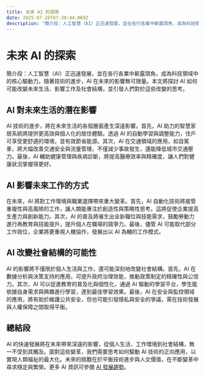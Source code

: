 ```yaml
---
title: 未來 AI 的探索
date: 2025-07-26T07:38:44.069Z
description: "簡介段：人工智慧（AI）正迅速發展，並在各行各業中嶄露頭角，成為科技領域中的核心驅動力。隨著技術的進步，AI 在未來的影響無可限量。本文將探討 AI 如何可能改變未來生活、影響工作及社會結構，並引發人們對於這些改變的思考。"
---
```


# 未來 AI 的探索

簡介段：人工智慧（AI）正迅速發展，並在各行各業中嶄露頭角，成為科技領域中的核心驅動力。隨著技術的進步，AI 在未來的影響無可限量。本文將探討 AI 如何可能改變未來生活、影響工作及社會結構，並引發人們對於這些改變的思考。

## AI 對未來生活的潛在影響

AI 技術的進步，將在未來生活的各個層面產生深遠影響。首先，AI 助力的智慧家居系統將提供更高效與個人化的居住體驗。透過 AI 的自動學習與調整能力，住戶可享受更舒適的環境，並有效節省能源。其次，AI 在交通領域的應用，如自駕車，將大幅改善交通安全與流量管理，不僅減少事故發生，還能降低城市交通壓力。最後，AI 輔助健康管理與疾病診斷，將提高醫療效率與精確度，讓人們對健康狀況掌握得更好。

## AI 影響未來工作的方式

在未來，AI 將對工作環境與職業選擇帶來重大變革。首先，AI 自動化技術將接管重複性與高風險的工作，讓人類能專注於創造性與策略性思考。這將促使企業提高生產力與創新能力。其次，AI 的普及將催生出全新職位與技能需求，鼓勵勞動力進行再教育與技能提升，提升個人在職場的競爭力。最後，儘管 AI 可能取代部分工作崗位，企業將更重視人機協作，發展出以 AI 為輔的工作模式。

## AI 改變社會結構的可能性

AI 的影響將不僅限於個人生活與工作，還可能深刻地改變社會結構。首先，AI 在數據分析與決策支持的應用，可提升政府治理效能，推動政策制定的精確性與公信力。其次，AI 可以促進教育的普及化與個性化，通過 AI 驅動的學習平台，學生能依據自身需求與興趣進行學習，達到最佳學習效果。最後，AI 在安全與監控領域的應用，將有助於維護公共安全，但也可能引發隱私與安全的爭議，需在技術發展與人權保障之間取得平衡。

## 總結段

AI 的快速發展將在未來帶來深遠的影響，從個人生活、工作環境到社會結構，無一不受到其觸及。面對這些變革，我們需要思考如何驅動 AI 技術的正向應用，以實現人類福祉的最大化。未來的挑戰在於平衡技術進步與人文價值，在不斷變革中尋求穩定與繁榮。更多 AI 資訊可參閱 [AI 發展趨勢](https://example.com/ai-trends)。